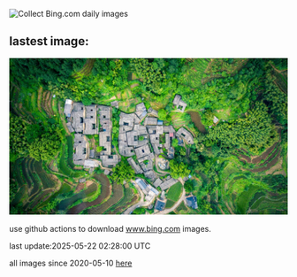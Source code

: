![Collect Bing.com daily images](https://github.com/counter2015/bing-daily-images/workflows/Collect%20Bing.com%20daily%20images/badge.svg)
## lastest image:
![](images/img.jpg)

use github actions to download www.bing.com images.

last update:2025-05-22 02:28:00 UTC

all images since 2020-05-10 [here](https://github.com/counter2015/bing-daily-images/tree/master/images) 
